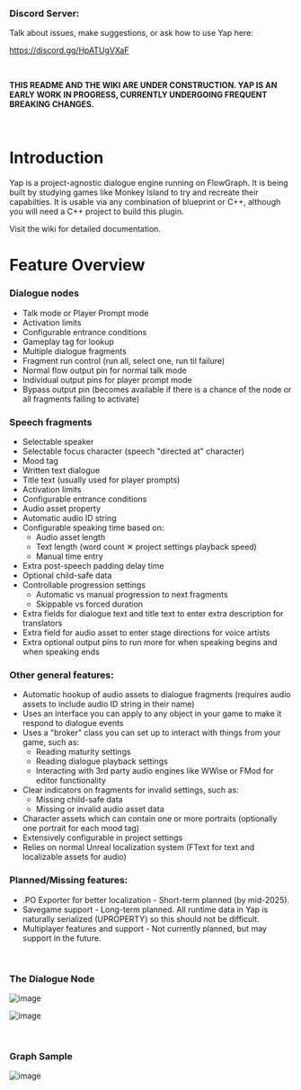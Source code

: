 ### Discord Server:
Talk about issues, make suggestions, or ask how to use Yap here:

https://discord.gg/HpATUgVXaF


&nbsp;

**THIS README AND THE WIKI ARE UNDER CONSTRUCTION. YAP IS AN EARLY WORK IN PROGRESS, CURRENTLY UNDERGOING FREQUENT BREAKING CHANGES.**

&nbsp;

# Introduction

Yap is a project-agnostic dialogue engine running on FlowGraph. It is being built by studying games like Monkey Island to try and recreate their capabilties. It is usable via any combination of blueprint or C++, although you will need a C++ project to build this plugin.

Visit the wiki for detailed documentation.

# Feature Overview

### Dialogue nodes
  - Talk mode or Player Prompt mode
  - Activation limits
  - Configurable entrance conditions
  - Gameplay tag for lookup
  - Multiple dialogue fragments
  - Fragment run control (run all, select one, run til failure)
  - Normal flow output pin for normal talk mode
  - Individual output pins for player prompt mode
  - Bypass output pin (becomes available if there is a chance of the node or all fragments failing to activate)

### Speech fragments
  - Selectable speaker
  - Selectable focus character (speech "directed at" character)
  - Mood tag
  - Written text dialogue
  - Title text (usually used for player prompts)
  - Activation limits
  - Configurable entrance conditions
  - Audio asset property
  - Automatic audio ID string
  - Configurable speaking time based on:
    - Audio asset length
    - Text length (word count ✕ project settings playback speed)
    - Manual time entry
  - Extra post-speech padding delay time
  - Optional child-safe data
  - Controllable progression settings
    - Automatic vs manual progression to next fragments
    - Skippable vs forced duration
  - Extra fields for dialogue text and title text to enter extra description for translators
  - Extra field for audio asset to enter stage directions for voice artists
  - Extra optional output pins to run more for when speaking begins and when speaking ends

### Other general features:
  - Automatic hookup of audio assets to dialogue fragments (requires audio assets to include audio ID string in their name)
  - Uses an interface you can apply to any object in your game to make it respond to dialogue events
  - Uses a "broker" class you can set up to interact with things from your game, such as:
    - Reading maturity settings
    - Reading dialogue playback settings
    - Interacting with 3rd party audio engines like WWise or FMod for editor functionality
  - Clear indicators on fragments for invalid settings, such as:
    - Missing child-safe data
    - Missing or invalid audio asset data
  - Character assets which can contain one or more portraits (optionally one portrait for each mood tag)
  - Extensively configurable in project settings
  - Relies on normal Unreal localization system (FText for text and localizable assets for audio)

### Planned/Missing features:
  - .PO Exporter for better localization - Short-term planned (by mid-2025).
  - Savegame support - Long-term planned. All runtime data in Yap is naturally serialized (UPROPERTY) so this should not be difficult.
  - Multiplayer features and support - Not currently planned, but may support in the future.

&nbsp;

### The Dialogue Node

![image](https://github.com/user-attachments/assets/ffaffad2-17fd-45e5-ac7d-1dcd64e28756)

![image](https://github.com/user-attachments/assets/368addb2-f0da-49ef-b83d-922131aae046)

&nbsp;

### Graph Sample

![image](https://github.com/user-attachments/assets/d7a6778a-d1c8-4783-b0c0-654495c62f5e)

